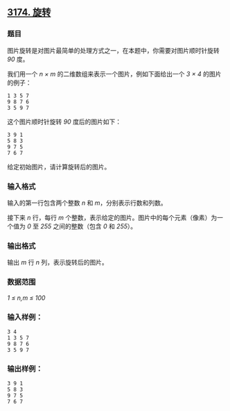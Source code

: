 ## [3174. 旋转](https://www.acwing.com/problem/content/3177/)

### 题目

图片旋转是对图片最简单的处理方式之一，在本题中，你需要对图片顺时针旋转 *90* 度。

我们用一个 *n × m* 的二维数组来表示一个图片，例如下面给出一个 *3 × 4* 的图片的例子：

```
1 3 5 7
9 8 7 6
3 5 9 7
```

这个图片顺时针旋转 *90* 度后的图片如下：

```
3 9 1
5 8 3
9 7 5
7 6 7
```

给定初始图片，请计算旋转后的图片。

### 输入格式

输入的第一行包含两个整数 *n* 和 *m*，分别表示行数和列数。

接下来 *n* 行，每行 *m* 个整数，表示给定的图片。图片中的每个元素（像素）为一个值为 *0* 至 *255* 之间的整数（包含 *0* 和 *255*）。

### 输出格式

输出 *m* 行 *n* 列，表示旋转后的图片。

### 数据范围

*1 ≤ n,m ≤ 100*

### 输入样例：

```
3 4
1 3 5 7
9 8 7 6
3 5 9 7
```

### 输出样例：

```
3 9 1
5 8 3
9 7 5
7 6 7
```
